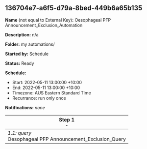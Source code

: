 ## 136704e7-a6f5-d79a-8bed-449b6a65b135

**Name** (not equal to External Key)**:** Oesophageal PFP Announcement_Exclusion_Automation

**Description:** n/a

**Folder:** my automations/

**Started by:** Schedule

**Status:** Ready

**Schedule:**

* Start: 2022-05-11 13:00:00 +10:00
* End: 2022-05-11 13:00:00 +10:00
* Timezone: AUS Eastern Standard Time
* Recurrance: run only once

**Notifications:** _none_


| Step 1<br>_<small>-</small>_ |
| --- |
| _1.1: query_<br>Oesophageal PFP Announcement_Exclusion_Query |
